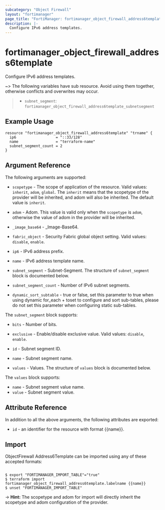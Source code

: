```yaml
---
subcategory: "Object Firewall"
layout: "fortimanager"
page_title: "FortiManager: fortimanager_object_firewall_address6template"
description: |-
  Configure IPv6 address templates.
---
```


# fortimanager_object_firewall_address6template
Configure IPv6 address templates.

~> The following variables have sub resource. Avoid using them together, otherwise conflicts and overwrites may occur.
>- `subnet_segment`: `fortimanager_object_firewall_address6template_subnetsegment`



## Example Usage

```hcl
resource "fortimanager_object_firewall_address6template" "trname" {
  ip6                  = "::33/128"
  name                 = "terraform-name"
  subnet_segment_count = 2
}
```

## Argument Reference


The following arguments are supported:

* `scopetype` - The scope of application of the resource. Valid values: `inherit`, `adom`, `global`. The `inherit` means that the scopetype of the provider will be inherited, and adom will also be inherited. The default value is `inherit`.
* `adom` - Adom. This value is valid only when the `scopetype` is `adom`, otherwise the value of adom in the provider will be inherited.

* `_image_base64` - _Image-Base64.
* `fabric_object` - Security Fabric global object setting. Valid values: `disable`, `enable`.

* `ip6` - IPv6 address prefix.
* `name` - IPv6 address template name.
* `subnet_segment` - Subnet-Segment. The structure of `subnet_segment` block is documented below.
* `subnet_segment_count` - Number of IPv6 subnet segments.
* `dynamic_sort_subtable` - true or false, set this parameter to true when using dynamic for_each + toset to configure and sort sub-tables, please do not set this parameter when configuring static sub-tables.

The `subnet_segment` block supports:

* `bits` - Number of bits.
* `exclusive` - Enable/disable exclusive value. Valid values: `disable`, `enable`.

* `id` - Subnet segment ID.
* `name` - Subnet segment name.
* `values` - Values. The structure of `values` block is documented below.

The `values` block supports:

* `name` - Subnet segment value name.
* `value` - Subnet segment value.


## Attribute Reference

In addition to all the above arguments, the following attributes are exported:
* `id` - an identifier for the resource with format {{name}}.

## Import

ObjectFirewall Address6Template can be imported using any of these accepted formats:
```

$ export "FORTIMANAGER_IMPORT_TABLE"="true"
$ terraform import fortimanager_object_firewall_address6template.labelname {{name}}
$ unset "FORTIMANAGER_IMPORT_TABLE"
```
-> **Hint:** The scopetype and adom for import will directly inherit the scopetype and adom configuration of the provider.
